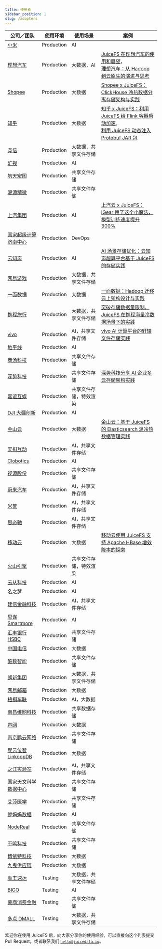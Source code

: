 ```yaml
---
title: 使用者
sidebar_position: 1
slug: /adopters
---
```


| 公司／团队                                       | 使用环境   | 使用场景               | 案例                                                                                                                                                                                                  |
|--------------------------------------------------|------------|------------------------|-------------------------------------------------------------------------------------------------------------------------------------------------------------------------------------------------------|
| [小米](https://www.mi.com)                       | Production | AI                     |                                                                                                                                                                                                       |
| [理想汽车](https://www.lixiang.com)              | Production | 大数据，AI             | [JuiceFS 在理想汽车的使用和展望](https://juicefs.com/zh-cn/blog/li-auto-with-juicefs)，<br />[理想汽车：从 Hadoop 到云原生的演进与思考](https://juicefs.com/zh-cn/blog/liauto-case-hadoop-cloudnatrive) |
| [Shopee](https://shopee.com)                     | Production | 大数据                 | [Shopee x JuiceFS：ClickHouse 冷热数据分离存储架构与实践](https://juicefs.com/zh-cn/blog/shopee-clickhouse-with-juicefs)                                                                              |
| [知乎](https://www.zhihu.com)                    | Production | 大数据                 | [知乎 x JuiceFS：利用 JuiceFS 给 Flink 容器启动加速](https://juicefs.com/zh-cn/blog/zhihu-flink-with-juicefs)，<br />[利用 JuiceFS 动态注入 Protobuf JAR 包](https://zhuanlan.zhihu.com/p/586120009)                                                                                         |
| [尧信](https://www.yaoxinhd.com)                 | Production | 大数据，共享文件存储   |                                                                                                                                                                                                       |
| [旷视](https://megvii.com)                       | Production | AI                     |                                                                                                                                                                                                       |
| [航天宏图](https://www.piesat.cn)                | Production | 共享文件存储           |                                                                                                                                                                                                       |
| [溯源精微](https://www.geneway.cn)               | Production | 共享文件存储           |                                                                                                                                                                                                       |
| [上汽集团](https://www.saicmotor.com/chinese)    | Production | AI                     | [上汽云 x JuiceFS：iGear 用了这个小魔法，模型训练速度提升 300%](https://juicefs.com/zh-cn/blog/performance-boost-3x-on-igear-platform)                                                                |
| [国家超级计算济南中心](https://www.nsccjn.cn)    | Production | DevOps                 |                                                                                                                                                                                                       |
| [云知声](https://www.unisound.com)               | Production | AI                     | [AI 场景存储优化：云知声超算平台基于 JuiceFS 的存储实践](https://juicefs.com/zh-cn/blog/juicefs-support-ai-storage-at-unisound)                                                                       |
| [网易游戏](https://game.163.com)                 | Production | 大数据，共享文件存储   |                                                                                                                                                                                                       |
| [一面数据](https://www.yimian.com.cn)            | Production | 大数据                 | [一面数据：Hadoop 迁移云上架构设计与实践](https://juicefs.com/zh-cn/blog/yimiancase)                                                                                                                  |
| [携程旅行](https://www.ctrip.com)                | Production | 大数据，共享文件存储   | [突破存储数据量限制，JuiceFS 在携程海量冷数据场景下的实践](https://juicefs.com/zh-cn/blog/xiecheng-case)                                                                                              |
| [vivo](https://www.vivo.com)                     | Production | AI，共享文件存储       | [vivo AI 计算平台的轩辕文件存储实践](https://www.infoq.cn/article/3oFSOWfYGsX5h7xzsIe6)                                                                                                               |
| [地平线](https://horizon.ai)                     | Production | AI                     |                                                                                                                                                                                                       |
| [商汤科技](https://www.sensetime.com/cn)         | Production | 共享文件存储           |                                                                                                                                                                                                       |
| [深势科技](https://www.dp.tech)                  | Production | 共享文件存储           | [深势科技分享 AI 企业多云存储架构实践](https://juicefs.com/zh-cn/blog/dptech-ai-storage-in-multi-cloud-practice)                                                                                      |
| [嘉谊互娱](http://www.joyient.com)               | Production | 共享文件存储，特效渲染 |                                                                                                                                                                                                       |
| [DJI 大疆创新](https://www.dji.com/cn)           | Production | AI                     |                                                                                                                                                                                                       |
| [金山云](https://www.ksyun.com)                  | Production | 大数据                 | [金山云：基于 JuiceFS 的 Elasticsearch 温冷热数据管理实践](https://juicefs.com/zh-cn/blog/user-stories/juicefs-elasticsearch-cold-heat-data-management)                                               |
| [天桐互动](https://www.kuaidianyuedu.com)        | Production | AI，共享文件存储       |                                                                                                                                                                                                       |
| [Clobotics](https://clobotics.com)               | Production | AI                     |                                                                                                                                                                                                       |
| [视源股份](http://www.cvte.com)                  | Production | 共享文件存储           |                                                                                                                                                                                                       |
| [蔚来汽车](https://www.nio.cn)                   | Production | AI，共享文件存储       |                                                                                                                                                                                                       |
| [米筐](https://www.ricequant.com)                | Production | AI，共享文件存储       |                                                                                                                                                                                                       |
| [思必驰](https://www.aispeech.com)               | Production | AI，共享文件存储       |                                                                                                                                                                                                       |
| [移动云](https://ecloud.he.chinamobile.com)      | Production | 大数据                 | [移动云使用 JuiceFS 支持 Apache HBase 增效降本的探索](https://juicefs.com/zh-cn/blog/juicefs-support-hbase-at-chinamobile-cloud)                                                                      |
| [火山引擎](https://www.volcengine.com)           | Production | 共享文件存储，特效渲染 |                                                                                                                                                                                                       |
| [云从科技](https://www.cloudwalk.com)            | Production | AI                     |                                                                                                                                                                                                       |
| 名之梦                                           | Production | AI                     |                                                                                                                                                                                                       |
| [建信金融科技](https://www.ccbft.com)            | Production | AI，共享文件存储       |                                                                                                                                                                                                       |
| [思谋 Smartmore](https://cn.smartmore.com/) | Production | AI |    |
| [汇丰银行 HSBC](https://www.hsbc.com.cn/) | Production | 共享文件存储 |   |
| [中国电信](http://www.chinatelecom.com.cn/) | Production | 大数据 |     |
| [酷数智能](http://www.kurudata.com/) | Production | 共享文件存储 |    |
| [朗新集团](https://www.longshine.com/) | Production | 大数据，共享文件存储 |    |
| [网易邮箱](https://mail.163.com/) | Production | 大数据 |    |
| [梧桐车联](https://www.auto-pai.com/) | Production | AI，大数据 |    |
| [南昌维网科技](https://www.vwell.cn/) | Production | 共享数据存储 |    |
| [声网](https://www.agora.io/cn/) | Production | 大数据 |    |
| [南京鹏云网络](https://www.pengyunnetwork.cn/) | Production | 共享文件存储 |    |
| [聚云位智 LinkoopDB](http://www.datapps.cn/) | Production | 大数据 |    |
| [之江实验室](https://www.zhejianglab.com/) | Production | AI，共享文件存储 |    |
| [国家天文科学数据中心](https://nadc.china-vo.org/) | Production | 共享文件存储 |    |
| [艾莎医学](https://www.ashermed.com/) | Production | 共享文件存储 |    |
| [蝉妈妈数据](https://www.chanmama.com/) | Production | AI |    |
| [NodeReal](https://nodereal.io/) | Production | 共享文件存储 |    |
| [不鸣科技](https://www.boomingtech.com/) | Production | 共享文件存储 |    |
| [博依特科技](https://www.poi-t.com/) | Production | 大数据 |    |
| [九曳供应链](https://www.jiuyescm.com/) | Production | 大数据 |    |
| [顺丰速运](https://www.sf-express.com)           | Testing    | 大数据，共享文件存储   |                                                                                                                                                                                                       |
| [BIGO](https://bigo.tv)                          | Testing    | AI                     |                                                                                                                                                                                                       |
| [蒙商消费金融](https://www.mengshangxiaofei.com) | Testing    | 共享文件存储           |                                                                                                                                                                                                       |
| [多点 DMALL](https://www.dmall.com)              | Testing    | 大数据，共享文件存储   |                                                                                                                                                                                                       |

欢迎你在使用 JuiceFS 后，向大家分享你的使用经验，可以直接向这个列表提交 Pull Request，或者联系我们 [`hello@juicedata.io`](mailto:hello@juicedata.io)。
